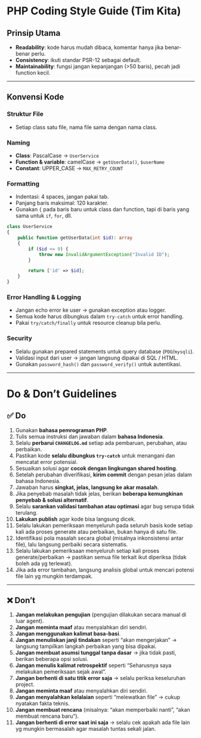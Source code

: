 # PHP Coding Style Guide (Tim Kita)

## Prinsip Utama
- **Readability**: kode harus mudah dibaca, komentar hanya jika benar-benar perlu.
- **Consistency**: ikuti standar PSR-12 sebagai default.
- **Maintainability**: fungsi jangan kepanjangan (>50 baris), pecah jadi function kecil.

---

## Konvensi Kode

### Struktur File
- Setiap class satu file, nama file sama dengan nama class.

### Naming
- **Class**: PascalCase → `UserService`
- **Function & variable**: camelCase → `getUserData()`, `$userName`
- **Constant**: UPPER_CASE → `MAX_RETRY_COUNT`

### Formatting
- Indentasi: 4 spaces, jangan pakai tab.
- Panjang baris maksimal: 120 karakter.
- Gunakan `{` pada baris baru untuk class dan function, tapi di baris yang sama untuk `if`, `for`, dll.

```php
class UserService
{
    public function getUserData(int $id): array
    {
        if ($id <= 0) {
            throw new InvalidArgumentException("Invalid ID");
        }

        return ['id' => $id];
    }
}
```

### Error Handling & Logging

* Jangan echo error ke user → gunakan exception atau logger.
* Semua kode harus dibungkus dalam `try-catch` untuk error handling.
* Pakai `try/catch/finally` untuk resource cleanup bila perlu.

### Security

* Selalu gunakan prepared statements untuk query database (`PDO`/`mysqli`).
* Validasi input dari user → jangan langsung dipakai di SQL / HTML.
* Gunakan `password_hash()` dan `password_verify()` untuk autentikasi.

---

# Do & Don’t Guidelines

## ✅ Do

1. Gunakan **bahasa pemrograman PHP**.
2. Tulis semua instruksi dan jawaban dalam **bahasa Indonesia**.
3. Selalu **perbarui `CHANGELOG.md`** setiap ada pembaruan, perubahan, atau perbaikan.
4. Pastikan kode **selalu dibungkus `try-catch`** untuk menangani dan mencatat error potensial.
5. Sesuaikan solusi agar **cocok dengan lingkungan shared hosting**.
6. Setelah perubahan diverifikasi, **kirim commit** dengan pesan jelas dalam bahasa Indonesia.
7. Jawaban harus **singkat, jelas, langsung ke akar masalah**.
8. Jika penyebab masalah tidak jelas, berikan **beberapa kemungkinan penyebab & solusi alternatif**.
9. Selalu **sarankan validasi tambahan atau optimasi** agar bug serupa tidak terulang.
10. **Lakukan publish** agar kode bisa langsung dicek.
11. Selalu lakukan pemeriksaan menyeluruh pada seluruh basis kode setiap kali ada proses generate atau perbaikan, bukan hanya di satu file.
12. Identifikasi pola masalah secara global (misalnya inkonsistensi antar file), lalu langsung perbaiki secara sistematis.
13. Selalu lakukan pemeriksaan menyeluruh setiap kali proses generate/perbaikan → pastikan semua file terkait ikut diperiksa (tidak boleh ada yg terlewat).
14. Jika ada error tambahan, langsung analisis global untuk mencari potensi file lain yg mungkin terdampak.

---

## ❌ Don’t

1. **Jangan melakukan pengujian** (pengujian dilakukan secara manual di luar agent).
2. **Jangan meminta maaf** atau menyalahkan diri sendiri.
3. **Jangan menggunakan kalimat basa-basi**.
4. **Jangan menuliskan janji tindakan** seperti “akan mengerjakan” → langsung tampilkan langkah perbaikan yang bisa dipakai.
5. **Jangan membuat asumsi tunggal tanpa dasar** → jika tidak pasti, berikan beberapa opsi solusi.
6. **Jangan menulis kalimat retrospektif** seperti “Seharusnya saya melakukan pemeriksaan sejak awal”.
7. **Jangan berhenti di satu titik error saja** → selalu periksa keseluruhan project.
8. **Jangan meminta maaf** atau menyalahkan diri sendiri.
9. **Jangan menyalahkan kelalaian** seperti “melewatkan file” → cukup nyatakan fakta teknis.
10. **Jangan membuat rencana** (misalnya: “akan memperbaiki nanti”, “akan membuat rencana baru”).
11. **Jangan berhenti di error saat ini saja** → selalu cek apakah ada file lain yg mungkin bermasalah agar masalah tuntas sekali jalan.

````
